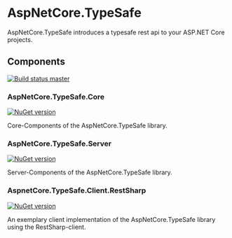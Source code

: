 # AspNetCore.TypeSafe

AspNetCore.TypeSafe introduces a typesafe rest api to your ASP.NET Core projects.

## Components

[![Build status master](https://ci.appveyor.com/api/projects/status/6dlgq1a3lqgyp7yv?svg=true&passingText=master%20-%20passing&failingText=master%20-%20failing&pendingText=master%20-%20pending)](https://ci.appveyor.com/project/janniksam/aspnetcore-typesafe) 

### AspNetCore.TypeSafe.Core

[![NuGet version](https://badge.fury.io/nu/AspNetCore.TypeSafe.Core.svg)](https://badge.fury.io/nu/AspNetCore.TypeSafe.Core)

Core-Components of the AspNetCore.TypeSafe library.

### AspNetCore.TypeSafe.Server

[![NuGet version](https://badge.fury.io/nu/AspNetCore.TypeSafe.Server.svg)](https://badge.fury.io/nu/AspNetCore.TypeSafe.Server)

Server-Components of the AspNetCore.TypeSafe library.

### AspnetCore.TypeSafe.Client.RestSharp

[![NuGet version](https://badge.fury.io/nu/AspnetCore.TypeSafe.Client.RestSharp.svg)](https://badge.fury.io/nu/AspnetCore.TypeSafe.Client.RestSharp)

An exemplary client implementation of the AspNetCore.TypeSafe library using the RestSharp-client.
